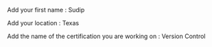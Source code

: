 Add your first name : Sudip

Add your location : Texas

Add the name of the certification you are working on : Version Control